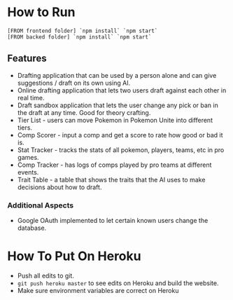 # How to Run

```
[FROM frontend folder] `npm install` `npm start`
[FROM backed folder] `npm install` `npm start`
```

## Features
- Drafting application that can be used by a person alone and can give suggestions / draft on its own using AI.
- Online drafting application that lets two users draft against each other in real time.
- Draft sandbox application that lets the user change any pick or ban in the draft at any time. Good for theory crafting.
- Tier List - users can move Pokemon in Pokemon Unite into different tiers.
- Comp Scorer - input a comp and get a score to rate how good or bad it is.
- Stat Tracker - tracks the stats of all pokemon, players, teams, etc in pro games.
- Comp Tracker - has logs of comps played by pro teams at different events.
- Trait Table - a table that shows the traits that the AI uses to make decisions about how to draft. 

### Additional Aspects
- Google OAuth implemented to let certain known users change the database.


# How To Put On Heroku

- Push all edits to git.
- `git push heroku master` to see edits on Heroku and build the website.
- Make sure environment variables are correct on Heroku
